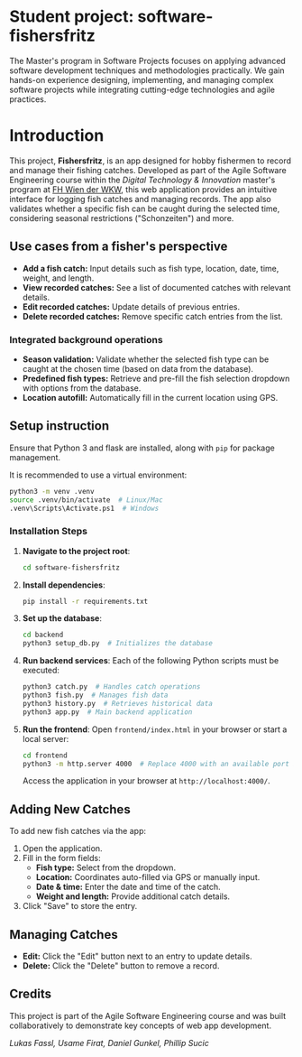 # Student project: software-fishersfritz

The Master's program in Software Projects focuses on applying advanced software development techniques and methodologies practically. 
We gain hands-on experience designing, implementing, and managing complex software projects while integrating cutting-edge technologies and agile practices.

# Introduction

This project, **Fishersfritz**, is an app designed for hobby fishermen to record and manage their fishing catches. Developed as part of the Agile Software Engineering course within the *Digital Technology & Innovation* master's program at [FH Wien der WKW](https://www.fh-wien.ac.at/), this web application provides an intuitive interface for logging fish catches and managing records.
The app also validates whether a specific fish can be caught during the selected time, considering seasonal restrictions ("Schonzeiten") and more.

## Use cases from a fisher's perspective
- **Add a fish catch:** Input details such as fish type, location, date, time, weight, and length.
- **View recorded catches:** See a list of documented catches with relevant details.
- **Edit recorded catches:** Update details of previous entries.
- **Delete recorded catches:** Remove specific catch entries from the list.

### Integrated background operations
- **Season validation:** Validate whether the selected fish type can be caught at the chosen time (based on data from the database).
- **Predefined fish types:** Retrieve and pre-fill the fish selection dropdown with options from the database.
- **Location autofill:** Automatically fill in the current location using GPS.

## Setup instruction
Ensure that Python 3 and flask are installed, along with `pip` for package management.

It is recommended to use a virtual environment:
```bash
python3 -m venv .venv
source .venv/bin/activate  # Linux/Mac
.venv\Scripts\Activate.ps1  # Windows
```

### Installation Steps
1. **Navigate to the project root**:
   ```bash
   cd software-fishersfritz
   ```
2. **Install dependencies**:
   ```bash
   pip install -r requirements.txt
   ```

3. **Set up the database**:
   ```bash
   cd backend
   python3 setup_db.py  # Initializes the database
   ```

4. **Run backend services**:
   Each of the following Python scripts must be executed:
   ```bash
   python3 catch.py  # Handles catch operations
   python3 fish.py  # Manages fish data
   python3 history.py  # Retrieves historical data
   python3 app.py  # Main backend application
   ```

5. **Run the frontend**:
   Open `frontend/index.html` in your browser or start a local server:
   ```bash
   cd frontend
   python3 -m http.server 4000  # Replace 4000 with an available port if needed
   ```
   Access the application in your browser at `http://localhost:4000/`.

## Adding New Catches
To add new fish catches via the app:
1. Open the application.
2. Fill in the form fields:
   - **Fish type:** Select from the dropdown.
   - **Location:** Coordinates auto-filled via GPS or manually input.
   - **Date & time:** Enter the date and time of the catch.
   - **Weight and length:** Provide additional catch details.
3. Click "Save" to store the entry.

## Managing Catches
- **Edit:** Click the "Edit" button next to an entry to update details.
- **Delete:** Click the "Delete" button to remove a record.

## Credits
This project is part of the Agile Software Engineering course and was built collaboratively to demonstrate key concepts of web app development.

*Lukas Fassl, Usame Firat, Daniel Gunkel, Phillip Sucic*
